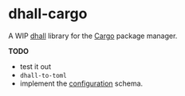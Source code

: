 # dhall-cargo

A WIP [dhall](https://dhall-lang.org) library for the
[Cargo](https://doc.rust-lang.org/cargo/) package manager.

**TODO**
* test it out
* `dhall-to-toml`
* implement the [configuration](https://doc.rust-lang.org/cargo/reference/config.html)
	schema.
